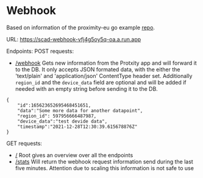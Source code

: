 # Webhook
Based on information of the proximity-eu go example [repo](https://github.com/proxity-eu/WebhookBackendExample).

URL: https://scad-webhook-vfj4g5oy5q-oa.a.run.app 

Endpoints:
POST requests:
- [/webhook](https://scad-webhook-vfj4g5oy5q-oa.a.run.app/webhook) Gets new information from the 
Protxity app and will forward it to the DB.
It only accepts JSON formated data, with the either the 'text/plain' and 'application/json' ContentType header set.
Additionally `region_id` and the `device_data` field are optional and will be added if needed with an empty string 
before sending it to the DB.

```
{
    "id":165623652695468451651,
    "data":"Some more data for another datapoint",
    "region_id": 597956666487987,
    "device_data":"test devide data",
    "timestamp":"2021-12-28T12:30:39.615678876Z"
}
```

GET requests:
- [/](https://scad-webhook-vfj4g5oy5q-oa.a.run.app/) Root gives an overview over all the endpoints
- [/stats](https://scad-webhook-vfj4g5oy5q-oa.a.run.app/stats) Will return the webhook request 
information send during the last five minutes. Attention due to scaling this information is not safe to use
